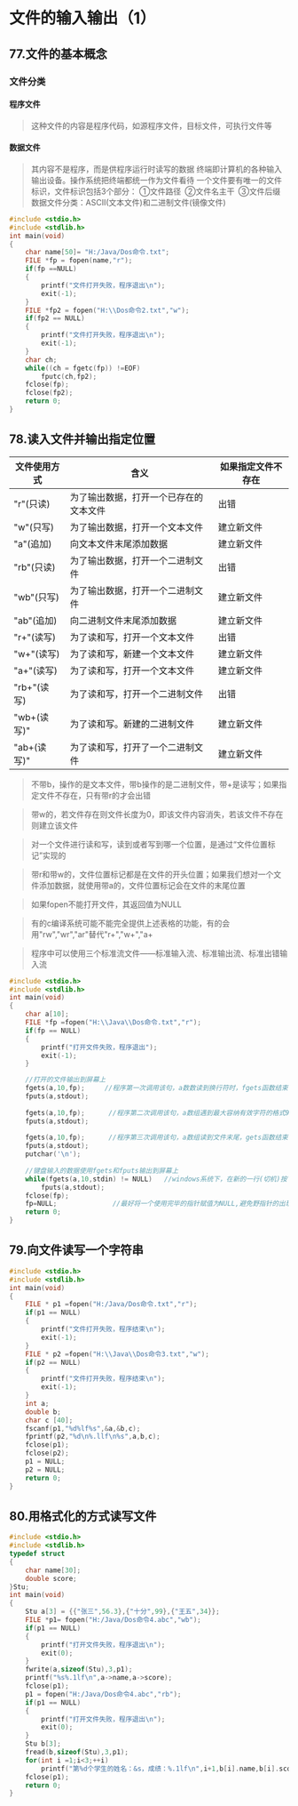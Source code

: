 # 文件的输入输出（1）

## 77.文件的基本概念

### 文件分类

#### 程序文件

>这种文件的内容是程序代码，如源程序文件，目标文件，可执行文件等

#### 数据文件

>其内容不是程序，而是供程序运行时读写的数据
>终端即计算机的各种输入输出设备。操作系统把终端都统一作为文件看待
>一个文件要有唯一的文件标识，文件标识包括3个部分：
>①文件路径&ensp;②文件名主干&ensp;③文件后缀
>数据文件分类：ASCII(文本文件)和二进制文件(镜像文件)

```c
#include <stdio.h>
#include <stdlib.h>
int main(void)
{
	char name[50]= "H:/Java/Dos命令.txt";
	FILE *fp = fopen(name,"r");               
	if(fp ==NULL)
	{
		printf("文件打开失败，程序退出\n");
		exit(-1);
	}
	FILE *fp2 = fopen("H:\\Dos命令2.txt","w");
	if(fp2 == NULL)
	{
		printf("文件打开失败，程序退出\n");
		exit(-1);
	}
	char ch;
	while((ch = fgetc(fp)) !=EOF)
		fputc(ch,fp2);
	fclose(fp);
	fclose(fp2);
	return 0;
}
```


## 78.读入文件并输出指定位置


| 文件使用方式 | 含义                                   | 如果指定文件不存在 |
| ------------ | -------------------------------------- | ------------------ |
| "r"(只读)    | 为了输出数据，打开一个已存在的文本文件 | 出错               |
| "w"(只写)    | 为了输出数据，打开一个文本文件         | 建立新文件         |
| "a"(追加)    | 向文本文件末尾添加数据                 | 建立新文件         |
| "rb"(只读)   | 为了输出数据，打开一个二进制文件       | 出错               |
| "wb"(只写)   | 为了输出数据，打开一个二进制文件       | 建立新文件         |
| "ab"(追加)   | 向二进制文件末尾添加数据               | 建立新文件         |
| "r+"(读写)   | 为了读和写，打开一个文本文件           | 出错               |
| "w+"(读写)   | 为了读和写，新建一个文本文件           | 建立新文件         |
| "a+"(读写)   | 为了读和写，打开一个文本文件           | 建立新文件         |
| "rb+"(读写)  | 为了读和写，打开一个二进制文件         | 出错               |
| "wb+(读写)"  | 为了读和写。新建的二进制文件           | 建立新文件         |
| "ab+(读写)"  | 为了读和写，打开了一个二进制文件       | 建立新文件         |


>不带b，操作的是文本文件，带b操作的是二进制文件，带+是读写；如果指定文件不存在，只有带r的才会出错


>带w的，若文件存在则文件长度为0，即该文件内容消失，若该文件不存在则建立该文件


>对一个文件进行读和写，读到或者写到哪一个位置，是通过“文件位置标记”实现的


>带r和带w的，文件位置标记都是在文件的开头位置；如果我们想对一个文件添加数据，就使用带a的，文件位置标记会在文件的末尾位置


>如果fopen不能打开文件，其返回值为NULL


>有的c编译系统可能不能完全提供上述表格的功能，有的会用"rw","wr","ar"替代"r+","w+","a+


>程序中可以使用三个标准流文件——标准输入流、标准输出流、标准出错输入流


```c
#include <stdio.h>
#include <stdlib.h>
int main(void)
{
	char a[10];
	FILE *fp =fopen("H:\\Java\\Dos命令.txt","r");
	if(fp == NULL)
	{
		printf("打开文件失败，程序退出");
		exit(-1);
	}

	//打开的文件输出到屏幕上
	fgets(a,10,fp);     //程序第一次调用该句，a数数读到换行符时，fgets函数结束读入
	fputs(a,stdout);
	
	fgets(a,10,fp);      //程序第二次调用该句，a数组遇到最大容纳有效字符的格式9时，gets函数结束读入
	fputs(a,stdout);
	
	fgets(a,10,fp);      //程序第三次调用该句，a数组读到文件末尾，gets函数结束读入
	fputs(a,stdout);
	putchar('\n');
	
	//键盘输入的数据使用fgets和fputs输出到屏幕上
	while(fgets(a,10,stdin) != NULL)   //windows系统下，在新的一行(切机)按下ctrl+z回车，就会输入文件结束标志EOF
		fputs(a,stdout);
	fclose(fp);
	fp=NULL;              //最好将一个使用完毕的指针赋值为NULL,避免野指针的出现
	return 0;
}
```


## 79.向文件读写一个字符串


```c
#include <stdio.h>
#include <stdlib.h>
int main(void)
{
	FILE * p1 =fopen("H:/Java/Dos命令.txt","r");
	if(p1 == NULL)
	{
		printf("文件打开失败，程序结束\n");
		exit(-1);
	}
	FILE * p2 =fopen("H:\\Java\\Dos命令3.txt","w");
	if(p2 == NULL)
	{
		printf("文件打开失败，程序结束\n");
		exit(-1);
	}
	int a;
	double b;
	char c [40];
	fscanf(p1,"%d%lf%s",&a,&b,c);
	fprintf(p2,"%d\n%.llf\n%s",a,b,c);
	fclose(p1);
	fclose(p2);
	p1 = NULL;
	p2 = NULL;
	return 0;
}
```


## 80.用格式化的方式读写文件


```c
#include <stdio.h>
#include <stdlib.h>
typedef struct 
{
	char name[30];
	double score;
}Stu;
int main(void)
{
	Stu a[3] = {{"张三",56.3},{"十分",99},{"王五",34}};
	FILE *p1= fopen("H:/Java/Dos命令4.abc","wb");
	if(p1 == NULL)
	{
		printf("打开文件失败，程序退出\n");
		exit(0);
	}
	fwrite(a,sizeof(Stu),3,p1);
	printf("%s%.1lf\n",a->name,a->score);
	fclose(p1);
	p1 = fopen("H:/Java/Dos命令4.abc","rb");
	if(p1 == NULL)
	{
		printf("打开文件失败，程序退出\n");
		exit(0);
	}
	Stu b[3];
	fread(b,sizeof(Stu),3,p1);
	for(int i =1;i<3;++i)
		printf("第%d个学生的姓名：&s，成绩：%.1lf\n",i+1,b[i].name,b[i].score);
	fclose(p1);
	return 0;
}
```




